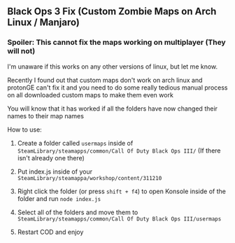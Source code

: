 ## Black Ops 3 Fix (Custom Zombie Maps on Arch Linux / Manjaro)
### Spoiler: This cannot fix the maps working on multiplayer (They will not)

I'm unaware if this works on any other versions of linux, but let me know. 

Recently I found out that custom maps don't work on arch linux and protonGE can't fix it and you need to do some really tedious manual process on all downloaded custom maps to make them even work

You will know that it has worked if all the folders have now changed their names to their map names

How to use: 

1. Create a folder called `usermaps` inside of `SteamLibrary/steamapps/common/Call Of Duty Black Ops III/` (If there isn't already one there)

2. Put index.js inside of your `SteamLibrary/steamappa/workshop/content/311210`

3. Right click the folder (or press `shift + f4`) to open Konsole inside of the folder and run ``node index.js``

4. Select all of the folders and move them to `SteamLibrary/steamapps/common/Call Of Duty Black Ops III/usermaps`

5. Restart COD and enjoy 